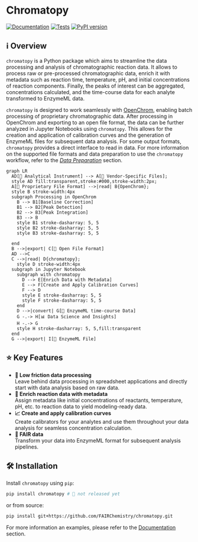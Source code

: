 # Chromatopy

[![Documentation](https://img.shields.io/badge/Documentation-Online-blue.svg)](https://fairchemistry.github.io/chromatopy/)
[![Tests](https://github.com/FAIRChemistry/chromatopy/actions/workflows/run_tests.yaml/badge.svg)](https://github.com/FAIRChemistry/chromatopy/actions/workflows/run_tests.yaml)
[![PyPI version](https://badge.fury.io/py/chromatopy.svg)](https://badge.fury.io/py/chromatopy)


## ℹ️ Overview

`chromatopy` is a Python package which aims to streamline the data processing and analysis of chromatographic reaction data. It allows to process raw or pre-processed chromatographic data, enrich it with metadata such as reaction time, temperature, pH, and initial concentrations of reaction components. Finally, the peaks of interest can be aggregated, concentrations calculated, and the time-course data for each analyte transformed to EnzymeML data.

`chromatopy` is designed to work seamlessly with [OpenChrom](https://lablicate.com/platform/openchrom), enabling batch processing of proprietary chromatographic data. After processing in OpenChrom and exporting to an open file format, the data can be further analyzed in Jupyter Notebooks using `chromatopy`. This allows for the creation and application of calibration curves and the generation of EnzymeML files for subsequent data analysis.
For some output formats, `chromatopy` provides a direct interface to read in data. For more information on the supported file formats and data preparation to use the `chromatopy` workflow, refer to the [_Data Preparation_](supported_formats.md) section.

``` mermaid
graph LR
  AD[🧪 Analytical Instrument] --> A[📄 Vendor-Specific Files];
  style AD fill:transparent,stroke:#000,stroke-width:2px;
  A[📄 Proprietary File Format] -->|read| B{OpenChrom};
  style B stroke-width:4px
  subgraph Processing in OpenChrom
    B --> B1[Baseline Correction]
    B1 --> B2[Peak Detection]
    B2 --> B3[Peak Integration]
    B3 --> B
    style B1 stroke-dasharray: 5, 5
    style B2 stroke-dasharray: 5, 5
    style B3 stroke-dasharray: 5, 5

  end
  B -->|export| C[📄 Open File Format]
  AD -->C
  C -->|read| D{chromatopy};
    style D stroke-width:4px
  subgraph in Jupyter Notebook
    subgraph with chromatopy
      D --> E[Enrich Data with Metadata]
      E --> F[Create and Apply Calibration Curves]
      F --> D
      style E stroke-dasharray: 5, 5
      style F stroke-dasharray: 5, 5
    end
    D -->|convert| G[📄 EnzymeML time-course Data]
    G -.-> H[📊 Data Science and Insights]
    H -.-> G
    style H stroke-dasharray: 5, 5,fill:transparent
  end
  G -->|export| I[📄 EnzymeML File]

```

## ⭐ Key Features

- **🌱 Low friction data processing**   
Leave behind data processing in spreadsheet applications and directly start with data analysis based on raw data.
- **🧪 Enrich reaction data with metadata**  
Assign metadata like initial concentrations of reactants, temperature, pH, etc. to reaction data to yield modeling-ready data.
- **📈 Create and apply calibration curves**  
Create calibrators for your analytes and use them throughout your data analysis for seamless concentration calculation.
- **📂 FAIR data**  
Transform your data into EnzymeML format for subsequent analysis pipelines.

## 🛠️ Installation

Install `chromatopy` using `pip`:

```bash
pip install chromatopy # 🚧 not released yet
```

or from source:

```bash
pip install git+https://github.com/FAIRChemistry/chromatopy.git
```

For more information an examples, please refer to the [Documentation](https://fairchemistry.github.io/chromatopy/) section.
